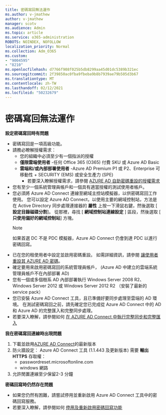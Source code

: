 ```yaml
---
title: 密碼寫回無法運作
ms.author: v-jmathew
author: v-jmathew
manager: scotv
ms.audience: Admin
ms.topic: article
ms.service: o365-administration
ROBOTS: NOINDEX, NOFOLLOW
localization_priority: Normal
ms.collection: Adm_O365
ms.custom:
- "9004595"
- "8210"
ms.openlocfilehash: d7766f908f025b5db8299aa45d01dc5389b321ec
ms.sourcegitcommit: 2f39850ac0fba9fbeba9b8b7939ae79b505d3b67
ms.translationtype: MT
ms.contentlocale: zh-TW
ms.lasthandoff: 02/12/2021
ms.locfileid: "50232679"
---
```

# <a name="password-writeback-is-not-working"></a>密碼寫回無法運作

**設定密碼寫回時有問題**

- 密碼寫回是一項高級功能。
- 請務必瞭解授權需求：
  - 您的組織中必須至少有一個指派的授權
  - **僅限雲端使用者** -任何 Office 365 (O365) 付費 SKU 或 Azure AD Basic
  - **雲端和/或內部部署使用者** -Azure AD Premium P1 或 P2、Enterprise 可移動性 + SECURITY (EMS) 或安全生產力 (SPE) 
    - 若要深入瞭解授權需求，請參閱 [AZURE AD 自助密碼重設的授權需求](https://docs.microsoft.com/azure/active-directory/active-directory-passwords-licensing)
- 您有至少一個系統管理員帳戶和一個具有適當授權的測試使用者帳戶。
- 您必須將 Azure AD Connect 連線至網域主控站模擬器，以供密碼寫回工作使用。 您可以設定 Azure AD Connect，以使用主要的網域控制站，方法是在 Active Directory 同步處理連接器的 **屬性** 上按一下滑鼠右鍵，然後選取 [ **設定目錄磁碟分割**]。 從那裡，尋找 [ **網域控制站連線設定** ] 區段，然後選取 [ **只使用偏好的網域控制站**] 方塊。
  > [!NOTE]
  > 如果首選 DC 不是 PDC 模擬器，Azure AD Connect 仍會到達 PDC 以進行密碼回寫。
- 已在您的租使用者中設定並啟用密碼重設。 如需詳細資訊，請參閱 [讓使用者重設其 AZURE AD 密碼](https://docs.microsoft.com/azure/active-directory/active-directory-passwords-getting-started)。
- 確定要用來啟用密碼寫回的系統管理員帳戶， (Azure AD 中建立的雲端系統管理員帳戶不在內部部署 AD) 
- 您有一個或多個樹系 AD 內部部署執行 Windows Server 2008 R2、Windows Server 2012 或 Windows Server 2012 R2 （安裝了最新的 service pack）
- 您已安裝 Azure AD Connect 工具，且已準備好要同步處理至雲端的 AD 環境。 在測試密碼寫回之前，請先確定您已完成從 Azure AD Connect 中的 AD 和 Azure AD 的完整匯入和完整同步處理。
- 若要深入瞭解，請參閱如何 [在 AZURE AD Connect 中執行完整同步和完整匯入](https://docs.microsoft.com/azure/active-directory/connect/active-directory-aadconnectsync-operations)

**我在密碼寫回連線時出現問題**

1. 下載並啟用[AZURE AD Connect](https://www.microsoft.com/download/details.aspx?id=47594)的最新版本
2. 防火牆設定： Azure AD Connect 工具 (1.1.443 及更新版本) 需要 **輸出 HTTPS** 存取權：
    - passwordreset.microsoftonline.com
    - windows 網路
3. 允許閒置連線至少保留2-3 分鐘

**密碼回寫時仍然存在問題**

- 如果您仍然有困難，請嘗試停用並重新啟用 Azure AD Connect 工具中的密碼回寫服務。
- 若要深入瞭解，請參閱如何 [停用及重新啟用密碼回寫功能](https://docs.microsoft.com/azure/active-directory/active-directory-passwords-troubleshoot)
